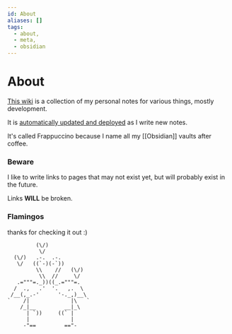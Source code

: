 ```yaml
---
id: About
aliases: []
tags:
  - about,
  - meta,
  - obsidian
---
```


# About

[This wiki](index) is a collection of my personal notes for various things, mostly development.

It is [automatically updated and deployed](https://github.com/kranners/frappuccino/actions) as I write new notes.

It's called Frappuccino because I name all my [[Obsidian]] vaults after coffee.

### Beware

I like to write links to pages that may not exist yet, but will probably exist in the future.

Links **WILL** be broken.

### Flamingos

thanks for checking it out :)

```
         (\/)
          \/
  (\/)   .-.  .-.
   \/   ((`-)(-`))
         \\    //   (\/)
          \\  //     \/
   .="""=._))((_.="""=.
  /  .,   .'  '.   ,.  \
 /__(,_.-'      '-._,)__\
`    /|             |\   `
    /_|__         __|_\
      | `))     ((` |
      |             |
     -"==         =="-
```
